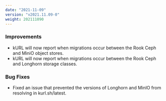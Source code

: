 ```yaml
---
date: "2021-11-09"
version: "v2021.11.09-0"
weight: 202111090
---
```


### <span class="label label-blue">Improvements</span>
- kURL will now report when migrations occur between the Rook Ceph and MiniO object stores.
- kURL will now report when migrations occur between the Rook Ceph and Longhorn storage classes.

### <span class="label label-orange">Bug Fixes</span>
- Fixed an issue that prevented the versions of Longhorn and MinIO from resolving in kurl.sh/latest.
